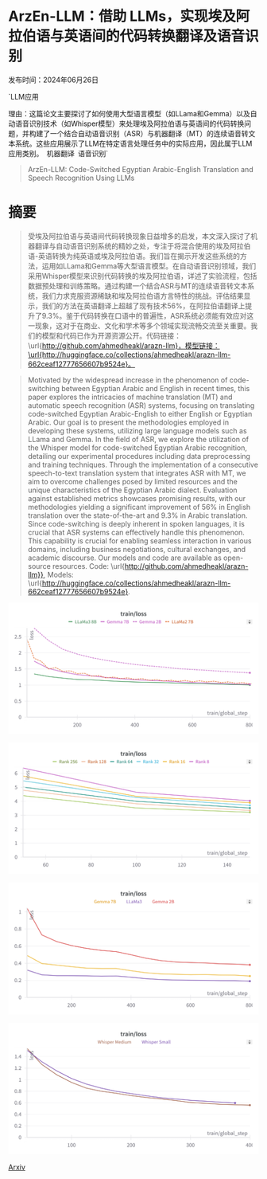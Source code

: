 # ArzEn-LLM：借助 LLMs，实现埃及阿拉伯语与英语间的代码转换翻译及语音识别

发布时间：2024年06月26日

`LLM应用

理由：这篇论文主要探讨了如何使用大型语言模型（如LLama和Gemma）以及自动语音识别技术（如Whisper模型）来处理埃及阿拉伯语与英语间的代码转换问题，并构建了一个结合自动语音识别（ASR）与机器翻译（MT）的连续语音转文本系统。这些应用展示了LLM在特定语言处理任务中的实际应用，因此属于LLM应用类别。` `机器翻译` `语音识别`

> ArzEn-LLM: Code-Switched Egyptian Arabic-English Translation and Speech Recognition Using LLMs

# 摘要

> 受埃及阿拉伯语与英语间代码转换现象日益增多的启发，本文深入探讨了机器翻译与自动语音识别系统的精妙之处，专注于将混合使用的埃及阿拉伯语-英语转换为纯英语或埃及阿拉伯语。我们旨在揭示开发这些系统的方法，运用如LLama和Gemma等大型语言模型。在自动语音识别领域，我们采用Whisper模型来识别代码转换的埃及阿拉伯语，详述了实验流程，包括数据预处理和训练策略。通过构建一个结合ASR与MT的连续语音转文本系统，我们力求克服资源稀缺和埃及阿拉伯语方言特性的挑战。评估结果显示，我们的方法在英语翻译上超越了现有技术56%，在阿拉伯语翻译上提升了9.3%。鉴于代码转换在口语中的普遍性，ASR系统必须能有效应对这一现象，这对于在商业、文化和学术等多个领域实现流畅交流至关重要。我们的模型和代码已作为开源资源公开。代码链接：\url{http://github.com/ahmedheakl/arazn-llm}，模型链接：\url{http://huggingface.co/collections/ahmedheakl/arazn-llm-662ceaf12777656607b9524e}。

> Motivated by the widespread increase in the phenomenon of code-switching between Egyptian Arabic and English in recent times, this paper explores the intricacies of machine translation (MT) and automatic speech recognition (ASR) systems, focusing on translating code-switched Egyptian Arabic-English to either English or Egyptian Arabic. Our goal is to present the methodologies employed in developing these systems, utilizing large language models such as LLama and Gemma. In the field of ASR, we explore the utilization of the Whisper model for code-switched Egyptian Arabic recognition, detailing our experimental procedures including data preprocessing and training techniques. Through the implementation of a consecutive speech-to-text translation system that integrates ASR with MT, we aim to overcome challenges posed by limited resources and the unique characteristics of the Egyptian Arabic dialect. Evaluation against established metrics showcases promising results, with our methodologies yielding a significant improvement of $56\%$ in English translation over the state-of-the-art and $9.3\%$ in Arabic translation. Since code-switching is deeply inherent in spoken languages, it is crucial that ASR systems can effectively handle this phenomenon. This capability is crucial for enabling seamless interaction in various domains, including business negotiations, cultural exchanges, and academic discourse. Our models and code are available as open-source resources. Code: \url{http://github.com/ahmedheakl/arazn-llm}}, Models: \url{http://huggingface.co/collections/ahmedheakl/arazn-llm-662ceaf12777656607b9524e}.

![ArzEn-LLM：借助 LLMs，实现埃及阿拉伯语与英语间的代码转换翻译及语音识别](../../../paper_images/2406.18120/train-eng.png)

![ArzEn-LLM：借助 LLMs，实现埃及阿拉伯语与英语间的代码转换翻译及语音识别](../../../paper_images/2406.18120/train-ranks.png)

![ArzEn-LLM：借助 LLMs，实现埃及阿拉伯语与英语间的代码转换翻译及语音识别](../../../paper_images/2406.18120/train-ar.png)

![ArzEn-LLM：借助 LLMs，实现埃及阿拉伯语与英语间的代码转换翻译及语音识别](../../../paper_images/2406.18120/whisper-train.png)

[Arxiv](https://arxiv.org/abs/2406.18120)